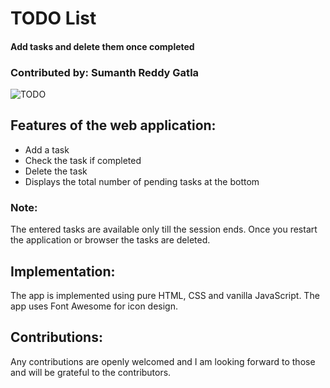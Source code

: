 # TODO List
#### Add tasks and delete them once completed
### Contributed by: Sumanth Reddy Gatla

![TODO](https://github.com/SumanthFSD/SumanthFSD.github.io/assets/80679363/bac5ec02-f7c0-4771-b7fc-ba6335689c28)

## Features of the web application:
* Add a task
* Check the task if completed
* Delete the task
* Displays the total number of pending tasks at the bottom

### Note:
The entered tasks are available only till the session ends. Once you restart the application or browser the tasks are deleted.

## Implementation:
The app is implemented using pure HTML, CSS and vanilla JavaScript. The app uses Font Awesome for icon design. 

## Contributions:
Any contributions are openly welcomed and I am looking forward to those and will be grateful to the contributors.
